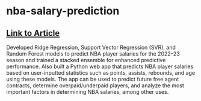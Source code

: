 # nba-salary-prediction

## [Link to Article](https://medium.com/@dwang22/predictive-modeling-of-nba-player-salaries-using-machine-learning-techniques-36b6ab71d11b)

Developed Ridge Regression, Support Vector Regression (SVR), and Random Forest models to predict NBA player salaries for the 2022–23 season and trained a stacked ensemble for enhanced predictive performance. Also built a Python web app that predicts NBA player salaries based on user-inputted statistics such as points, assists, rebounds, and age using these models. The app can be used to predict future free agent contracts, determine overpaid/underpaid players, and analyze the most important factors in determining NBA salaries, among other uses.
